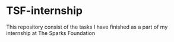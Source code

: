 # TSF-internship
This repository consist of the tasks I have finished as a part of my internship at The Sparks Foundation
